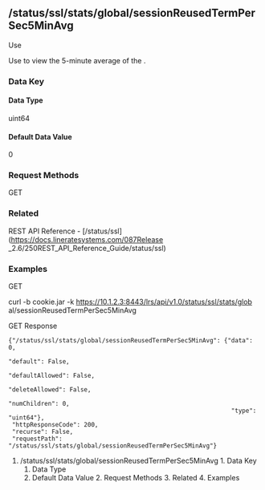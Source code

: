 ## /status/ssl/stats/global/sessionReusedTermPerSec5MinAvg

Use

Use to view the 5-minute average of the .

### Data Key

#### Data Type

uint64

#### Default Data Value

0

### Request Methods

GET

### Related

REST API Reference - [/status/ssl](https://docs.lineratesystems.com/087Release
_2.6/250REST_API_Reference_Guide/status/ssl)

### Examples

GET

curl -b cookie.jar -k https://10.1.2.3:8443/lrs/api/v1.0/status/ssl/stats/glob
al/sessionReusedTermPerSec5MinAvg

GET Response

    
    {"/status/ssl/stats/global/sessionReusedTermPerSec5MinAvg": {"data": 0,
                                                                  "default": False,
                                                                  "defaultAllowed": False,
                                                                  "deleteAllowed": False,
                                                                  "numChildren": 0,
                                                                  "type": "uint64"},
     "httpResponseCode": 200,
     "recurse": False,
     "requestPath": "/status/ssl/stats/global/sessionReusedTermPerSec5MinAvg"}
    

  1. /status/ssl/stats/global/sessionReusedTermPerSec5MinAvg
    1. Data Key
      1. Data Type
      2. Default Data Value
    2. Request Methods
    3. Related
    4. Examples

